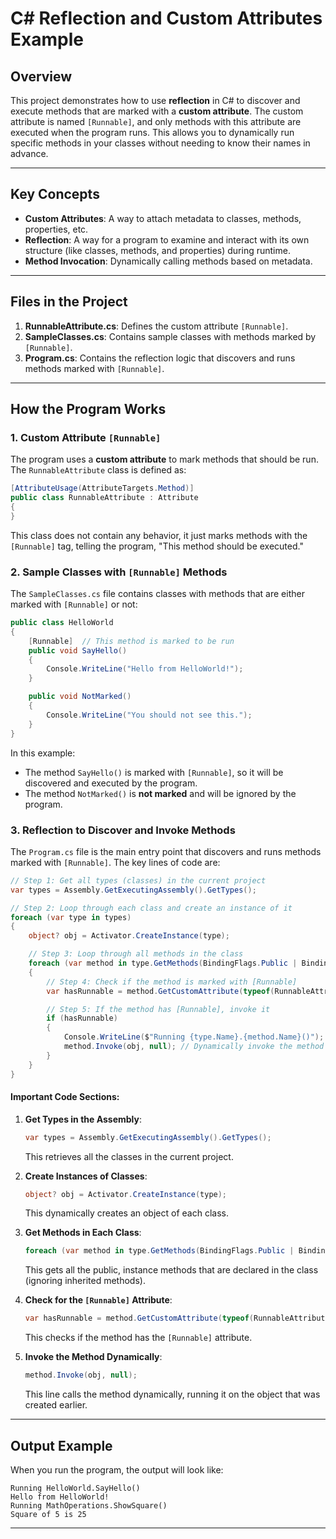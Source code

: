 # C# Reflection and Custom Attributes Example

## Overview

This project demonstrates how to use **reflection** in C# to discover and execute methods that are marked with a **custom attribute**. The custom attribute is named `[Runnable]`, and only methods with this attribute are executed when the program runs. This allows you to dynamically run specific methods in your classes without needing to know their names in advance.

---

## Key Concepts

- **Custom Attributes**: A way to attach metadata to classes, methods, properties, etc.
- **Reflection**: A way for a program to examine and interact with its own structure (like classes, methods, and properties) during runtime.
- **Method Invocation**: Dynamically calling methods based on metadata.

---

## Files in the Project

1. **RunnableAttribute.cs**: Defines the custom attribute `[Runnable]`.
2. **SampleClasses.cs**: Contains sample classes with methods marked by `[Runnable]`.
3. **Program.cs**: Contains the reflection logic that discovers and runs methods marked with `[Runnable]`.

---

## How the Program Works

### 1. Custom Attribute `[Runnable]`

The program uses a **custom attribute** to mark methods that should be run. The `RunnableAttribute` class is defined as:

```csharp
[AttributeUsage(AttributeTargets.Method)]
public class RunnableAttribute : Attribute
{
}
```

This class does not contain any behavior, it just marks methods with the `[Runnable]` tag, telling the program, "This method should be executed."

### 2. Sample Classes with `[Runnable]` Methods

The `SampleClasses.cs` file contains classes with methods that are either marked with `[Runnable]` or not:

```csharp
public class HelloWorld
{
    [Runnable]  // This method is marked to be run
    public void SayHello()
    {
        Console.WriteLine("Hello from HelloWorld!");
    }

    public void NotMarked()
    {
        Console.WriteLine("You should not see this.");
    }
}
```

In this example:
- The method `SayHello()` is marked with `[Runnable]`, so it will be discovered and executed by the program.
- The method `NotMarked()` is **not marked** and will be ignored by the program.

### 3. Reflection to Discover and Invoke Methods

The `Program.cs` file is the main entry point that discovers and runs methods marked with `[Runnable]`. The key lines of code are:

```csharp
// Step 1: Get all types (classes) in the current project
var types = Assembly.GetExecutingAssembly().GetTypes();

// Step 2: Loop through each class and create an instance of it
foreach (var type in types)
{
    object? obj = Activator.CreateInstance(type);

    // Step 3: Loop through all methods in the class
    foreach (var method in type.GetMethods(BindingFlags.Public | BindingFlags.Instance | BindingFlags.DeclaredOnly))
    {
        // Step 4: Check if the method is marked with [Runnable]
        var hasRunnable = method.GetCustomAttribute(typeof(RunnableAttribute)) != null;

        // Step 5: If the method has [Runnable], invoke it
        if (hasRunnable)
        {
            Console.WriteLine($"Running {type.Name}.{method.Name}()");
            method.Invoke(obj, null); // Dynamically invoke the method
        }
    }
}
```

#### Important Code Sections:

1. **Get Types in the Assembly**:
   ```csharp
   var types = Assembly.GetExecutingAssembly().GetTypes();
   ```
   This retrieves all the classes in the current project.

2. **Create Instances of Classes**:
   ```csharp
   object? obj = Activator.CreateInstance(type);
   ```
   This dynamically creates an object of each class.

3. **Get Methods in Each Class**:
   ```csharp
   foreach (var method in type.GetMethods(BindingFlags.Public | BindingFlags.Instance | BindingFlags.DeclaredOnly))
   ```
   This gets all the public, instance methods that are declared in the class (ignoring inherited methods).

4. **Check for the `[Runnable]` Attribute**:
   ```csharp
   var hasRunnable = method.GetCustomAttribute(typeof(RunnableAttribute)) != null;
   ```
   This checks if the method has the `[Runnable]` attribute.

5. **Invoke the Method Dynamically**:
   ```csharp
   method.Invoke(obj, null);
   ```
   This line calls the method dynamically, running it on the object that was created earlier.

---

## Output Example

When you run the program, the output will look like:

```
Running HelloWorld.SayHello()
Hello from HelloWorld!
Running MathOperations.ShowSquare()
Square of 5 is 25
```

---